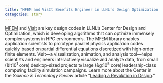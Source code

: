 ```yaml
---
title: "MFEM and VisIt Benefits Engineer in LLNL’s Design Optimization Laboratory"
categories: story
---
```


[MFEM](https://mfem.org/) and [VisIt](https://visit.llnl.gov) are key design codes in LLNL’s Center for Design and Optimization, which is developing algorithms that can optimize immensely complex systems in HPC environments. The MFEM library enables application scientists to prototype parallel physics application codes quickly, based on partial differential equations discretized with high-order finite elements. VisIt&mdash;a visualization, animation, and analysis tool&mdash;helps scientists and engineers interactively visualize and analyze data, from small (&lt10<sup>1</sup> core) desktop-sized projects to large (&gt10<sup>5</sup> core) leadership-class computing facility simulation campaigns. Learn more about the Center in the *Science & Technology Review* article “[Leading a Revolution in Design](https://str.llnl.gov/2018-03/tortorelli).”
